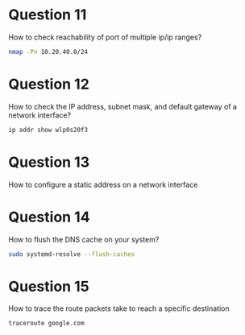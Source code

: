 # Question 11

How to check reachability of port of multiple ip/ip ranges?

```bash
nmap -Pn 10.20.40.0/24
```

# Question 12

How to check the IP address, subnet mask, and default gateway of a network interface?

```bash
ip addr show wlp0s20f3
```

# Question 13

How to configure a static address on a network interface

# Question 14

How to flush the DNS cache on your system?

```bash
sudo systemd-resolve --flush-caches
```

# Question 15

How to trace the route packets take to reach a specific destination

```bash
traceroute google.com
```

